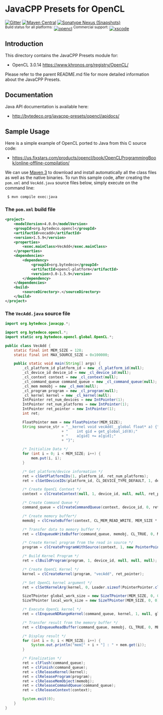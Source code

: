 JavaCPP Presets for OpenCL 
==========================

[![Gitter](https://badges.gitter.im/bytedeco/javacpp.svg)](https://gitter.im/bytedeco/javacpp) [![Maven Central](https://maven-badges.herokuapp.com/maven-central/org.bytedeco/opencl/badge.svg)](https://maven-badges.herokuapp.com/maven-central/org.bytedeco/opencl) [![Sonatype Nexus (Snapshots)](https://img.shields.io/nexus/s/https/oss.sonatype.org/org.bytedeco/opencl.svg)](http://bytedeco.org/builds/)  
<sup>Build status for all platforms:</sup> [![opencl](https://github.com/bytedeco/javacpp-presets/workflows/opencl/badge.svg)](https://github.com/bytedeco/javacpp-presets/actions?query=workflow%3Aopencl)  <sup>Commercial support:</sup> [![xscode](https://img.shields.io/badge/Available%20on-xs%3Acode-blue?style=?style=plastic&logo=appveyor&logo=data:image/png;base64,iVBORw0KGgoAAAANSUhEUgAAAEAAAABACAMAAACdt4HsAAAAGXRFWHRTb2Z0d2FyZQBBZG9iZSBJbWFnZVJlYWR5ccllPAAAAAZQTFRF////////VXz1bAAAAAJ0Uk5T/wDltzBKAAAAlUlEQVR42uzXSwqAMAwE0Mn9L+3Ggtgkk35QwcnSJo9S+yGwM9DCooCbgn4YrJ4CIPUcQF7/XSBbx2TEz4sAZ2q1RAECBAiYBlCtvwN+KiYAlG7UDGj59MViT9hOwEqAhYCtAsUZvL6I6W8c2wcbd+LIWSCHSTeSAAECngN4xxIDSK9f4B9t377Wd7H5Nt7/Xz8eAgwAvesLRjYYPuUAAAAASUVORK5CYII=)](https://xscode.com/bytedeco/javacpp-presets)


Introduction
------------
This directory contains the JavaCPP Presets module for:

 * OpenCL 3.0.14  https://www.khronos.org/registry/OpenCL/

Please refer to the parent README.md file for more detailed information about the JavaCPP Presets.


Documentation
-------------
Java API documentation is available here:

 * http://bytedeco.org/javacpp-presets/opencl/apidocs/


Sample Usage
------------
Here is a simple example of OpenCL ported to Java from this C source code:

 * https://us.fixstars.com/products/opencl/book/OpenCLProgrammingBook/online-offline-compilation/

We can use [Maven 3](http://maven.apache.org/) to download and install automatically all the class files as well as the native binaries. To run this sample code, after creating the `pom.xml` and `VecAdd.java` source files below, simply execute on the command line:
```bash
 $ mvn compile exec:java
```

### The `pom.xml` build file
```xml
<project>
    <modelVersion>4.0.0</modelVersion>
    <groupId>org.bytedeco.opencl</groupId>
    <artifactId>vecadd</artifactId>
    <version>1.5.9</version>
    <properties>
        <exec.mainClass>VecAdd</exec.mainClass>
    </properties>
    <dependencies>
        <dependency>
            <groupId>org.bytedeco</groupId>
            <artifactId>opencl-platform</artifactId>
            <version>3.0-1.5.9</version>
        </dependency>
    </dependencies>
    <build>
        <sourceDirectory>.</sourceDirectory>
    </build>
</project>
```

### The `VecAdd.java` source file
```java
import org.bytedeco.javacpp.*;

import org.bytedeco.opencl.*;
import static org.bytedeco.opencl.global.OpenCL.*;

public class VecAdd {
    static final int MEM_SIZE = 128;
    static final int MAX_SOURCE_SIZE = 0x100000;

    public static void main(String[] args) {
        _cl_platform_id platform_id = new _cl_platform_id(null);
        _cl_device_id device_id = new _cl_device_id(null);
        _cl_context context = new _cl_context(null);
        _cl_command_queue command_queue = new _cl_command_queue(null);
        _cl_mem memobj = new _cl_mem(null);
        _cl_program program = new _cl_program(null);
        _cl_kernel kernel = new _cl_kernel(null);
        IntPointer ret_num_devices = new IntPointer(1);
        IntPointer ret_num_platforms = new IntPointer(1);
        IntPointer ret_pointer = new IntPointer(1);
        int ret;

        FloatPointer mem = new FloatPointer(MEM_SIZE);
        String source_str = "__kernel void vecAdd(__global float* a) {"
                          + "    int gid = get_global_id(0);"
                          + "    a[gid] += a[gid];"
                          + "}";

        /* Initialize Data */
        for (int i = 0; i < MEM_SIZE; i++) {
            mem.put(i, i);
        }

        /* Get platform/device information */
        ret = clGetPlatformIDs(1, platform_id, ret_num_platforms);
        ret = clGetDeviceIDs(platform_id, CL_DEVICE_TYPE_DEFAULT, 1, device_id, ret_num_devices);

        /* Create OpenCL Context */
        context = clCreateContext(null, 1, device_id, null, null, ret_pointer);

        /* Create Command Queue */
        command_queue = clCreateCommandQueue(context, device_id, 0, ret_pointer);

        /* Create memory buffer*/
        memobj = clCreateBuffer(context, CL_MEM_READ_WRITE, MEM_SIZE * Loader.sizeof(FloatPointer.class), null, ret_pointer);

        /* Transfer data to memory buffer */
        ret = clEnqueueWriteBuffer(command_queue, memobj, CL_TRUE, 0, MEM_SIZE * Loader.sizeof(FloatPointer.class), mem, 0, (PointerPointer)null, null);

        /* Create Kernel program from the read in source */
        program = clCreateProgramWithSource(context, 1, new PointerPointer(source_str), new SizeTPointer(1).put(source_str.length()), ret_pointer);

        /* Build Kernel Program */
        ret = clBuildProgram(program, 1, device_id, null, null, null);

        /* Create OpenCL Kernel */
        kernel = clCreateKernel(program, "vecAdd", ret_pointer);

        /* Set OpenCL kernel argument */
        ret = clSetKernelArg(kernel, 0, Loader.sizeof(PointerPointer.class), new PointerPointer(1).put(memobj));

        SizeTPointer global_work_size = new SizeTPointer(MEM_SIZE, 0, 0);
        SizeTPointer local_work_size = new SizeTPointer(MEM_SIZE, 0, 0);

        /* Execute OpenCL kernel */
        ret = clEnqueueNDRangeKernel(command_queue, kernel, 1, null, global_work_size, local_work_size, 0, (PointerPointer)null, null);

        /* Transfer result from the memory buffer */
        ret = clEnqueueReadBuffer(command_queue, memobj, CL_TRUE, 0, MEM_SIZE * Loader.sizeof(FloatPointer.class), mem, 0, (PointerPointer)null, null);

        /* Display result */
        for (int i = 0; i < MEM_SIZE; i++) {
            System.out.println("mem[" + i + "] : " + mem.get(i));
        }

        /* Finalization */
        ret = clFlush(command_queue);
        ret = clFinish(command_queue);
        ret = clReleaseKernel(kernel);
        ret = clReleaseProgram(program);
        ret = clReleaseMemObject(memobj);
        ret = clReleaseCommandQueue(command_queue);
        ret = clReleaseContext(context);

        System.exit(0);
    }
}
```
